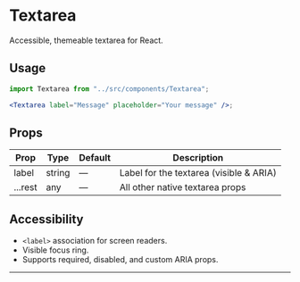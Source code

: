 # Textarea

Accessible, themeable textarea for React.

## Usage

```jsx
import Textarea from "../src/components/Textarea";

<Textarea label="Message" placeholder="Your message" />;
```

## Props

| Prop    | Type   | Default | Description                             |
| ------- | ------ | ------- | --------------------------------------- |
| label   | string | —       | Label for the textarea (visible & ARIA) |
| ...rest | any    | —       | All other native textarea props         |

## Accessibility

- `<label>` association for screen readers.
- Visible focus ring.
- Supports required, disabled, and custom ARIA props.

---
